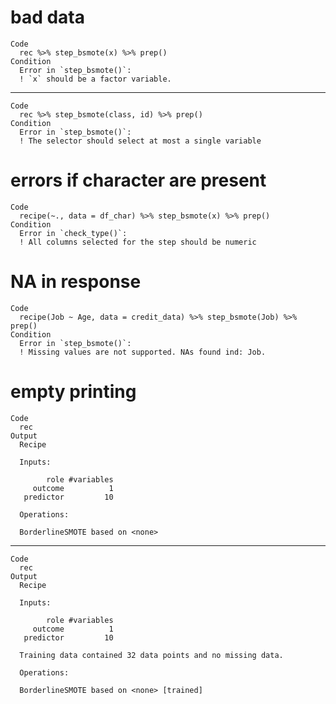 # bad data

    Code
      rec %>% step_bsmote(x) %>% prep()
    Condition
      Error in `step_bsmote()`:
      ! `x` should be a factor variable.

---

    Code
      rec %>% step_bsmote(class, id) %>% prep()
    Condition
      Error in `step_bsmote()`:
      ! The selector should select at most a single variable

# errors if character are present

    Code
      recipe(~., data = df_char) %>% step_bsmote(x) %>% prep()
    Condition
      Error in `check_type()`:
      ! All columns selected for the step should be numeric

# NA in response

    Code
      recipe(Job ~ Age, data = credit_data) %>% step_bsmote(Job) %>% prep()
    Condition
      Error in `step_bsmote()`:
      ! Missing values are not supported. NAs found ind: Job.

# empty printing

    Code
      rec
    Output
      Recipe
      
      Inputs:
      
            role #variables
         outcome          1
       predictor         10
      
      Operations:
      
      BorderlineSMOTE based on <none>

---

    Code
      rec
    Output
      Recipe
      
      Inputs:
      
            role #variables
         outcome          1
       predictor         10
      
      Training data contained 32 data points and no missing data.
      
      Operations:
      
      BorderlineSMOTE based on <none> [trained]

